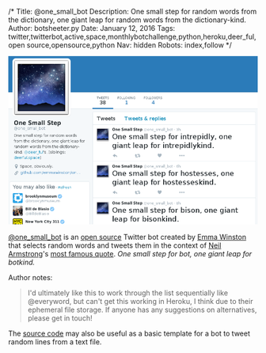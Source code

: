 /*
Title: @one_small_bot
Description: One small step for random words from the dictionary, one giant leap for random words from the dictionary-kind.
Author: botsheeter.py
Date: January 12, 2016
Tags: twitter,twitterbot,active,space,monthlybotchallenge,python,heroku,deer_ful,open source,opensource,python
Nav: hidden
Robots: index,follow
*/

[![](/content/bots/twitterbots/images/one_small_bot.png)](https://twitter.com/one_small_bot)

[@one_small_bot](https://twitter.com/one_small_bot) is an [open source](https://github.com/emmawinston/one_small_bot) Twitter bot created by [Emma Winston](https://twitter.com/deer_ful) that selects random words and tweets them in the context of [Neil Armstrong](https://en.wikipedia.org/wiki/Neil_Armstrong)'s [most famous quote](https://en.wikipedia.org/wiki/File:Frase_de_Neil_Armstrong.ogg). _One small step for bot, one giant leap for botkind._

Author notes:

> I'd ultimately like this to work through the list sequentially like @everyword, but can't get this working in Heroku, I think due to their ephemeral file storage. If anyone has any suggestions on alternatives, please get in touch!

The [source code](https://github.com/emmawinston/one_small_bot) may also be useful as a basic template for a bot to tweet random lines from a text file.
